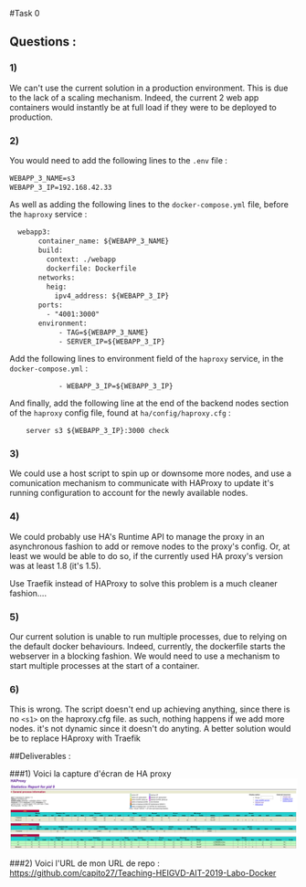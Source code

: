 #Task 0
## Questions :

### 1)
We can't use the current solution in a production environment.
This is due to the lack of a scaling mechanism. 
Indeed, the current 2 web app containers would instantly be at full load if they were to be deployed to production.

### 2)

You would need to add the following lines to the `.env` file :
```
WEBAPP_3_NAME=s3
WEBAPP_3_IP=192.168.42.33
```

As well as adding the following lines to the `docker-compose.yml` file, before the `haproxy` service :
```
  webapp3:
       container_name: ${WEBAPP_3_NAME}
       build:
         context: ./webapp
         dockerfile: Dockerfile
       networks:
         heig:
           ipv4_address: ${WEBAPP_3_IP}
       ports:
         - "4001:3000"
       environment:
            - TAG=${WEBAPP_3_NAME}
            - SERVER_IP=${WEBAPP_3_IP}
```

Add the following lines to environment field of the `haproxy` service, in the `docker-compose.yml` :
```
            - WEBAPP_3_IP=${WEBAPP_3_IP}
```

And finally, add the following line at the end of the backend nodes section of the `haproxy` config file, found at `ha/config/haproxy.cfg` :
```
    server s3 ${WEBAPP_3_IP}:3000 check
```

### 3)
We could use a host script to spin up or downsome more nodes, and use a comunication mechanism to communicate with HAProxy to update it's running configuration to account for the newly available nodes.

### 4)
We could probably use HA's Runtime API to manage the proxy in an asynchronous fashion to add or remove nodes to the proxy's config.
Or, at least we would be able to do so, if the currently used HA proxy's version was at least 1.8 (it's 1.5).

Use Traefik instead of HAProxy to solve this problem is a much cleaner fashion....

### 5)
Our current solution is unable to run multiple processes, due to relying on the default docker behaviours.
Indeed, currently, the dockerfile starts the webserver in a blocking fashion. We would need to use a mechanism to start multiple processes at the start of a container.

### 6)
This is wrong. The script doesn't end up achieving anything, since there is no `<s1>` on the haproxy.cfg file. as such, nothing happens if we add more nodes. it's not dynamic since it doesn't do anyting.
A better solution would be to replace HAproxy with Traefik

##Deliverables :

###1)
Voici la capture d'écran de HA proxy
![](assets/img/T0_1_haproxy.png)


###2)
Voici l'URL de mon URL de repo : 
https://github.com/capito27/Teaching-HEIGVD-AIT-2019-Labo-Docker